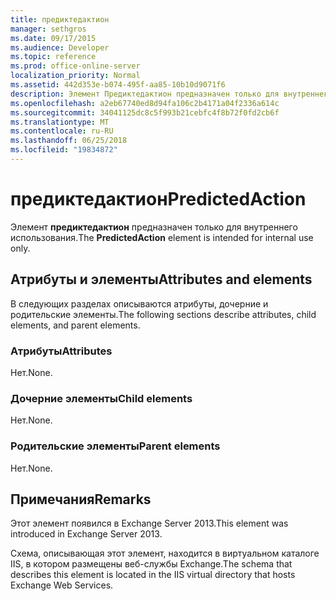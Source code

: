 ```yaml
---
title: предиктедактион
manager: sethgros
ms.date: 09/17/2015
ms.audience: Developer
ms.topic: reference
ms.prod: office-online-server
localization_priority: Normal
ms.assetid: 442d353e-b074-495f-aa85-10b10d9071f6
description: Элемент Предиктедактион предназначен только для внутреннего использования.
ms.openlocfilehash: a2eb67740ed8d94fa106c2b4171a04f2336a614c
ms.sourcegitcommit: 34041125dc8c5f993b21cebfc4f8b72f0fd2cb6f
ms.translationtype: MT
ms.contentlocale: ru-RU
ms.lasthandoff: 06/25/2018
ms.locfileid: "19834872"
---
```

# <a name="predictedaction"></a><span data-ttu-id="3a4eb-103">предиктедактион</span><span class="sxs-lookup"><span data-stu-id="3a4eb-103">PredictedAction</span></span>

<span data-ttu-id="3a4eb-104">Элемент **предиктедактион** предназначен только для внутреннего использования.</span><span class="sxs-lookup"><span data-stu-id="3a4eb-104">The **PredictedAction** element is intended for internal use only.</span></span> 

## <a name="attributes-and-elements"></a><span data-ttu-id="3a4eb-105">Атрибуты и элементы</span><span class="sxs-lookup"><span data-stu-id="3a4eb-105">Attributes and elements</span></span>

<span data-ttu-id="3a4eb-106">В следующих разделах описываются атрибуты, дочерние и родительские элементы.</span><span class="sxs-lookup"><span data-stu-id="3a4eb-106">The following sections describe attributes, child elements, and parent elements.</span></span>
  
### <a name="attributes"></a><span data-ttu-id="3a4eb-107">Атрибуты</span><span class="sxs-lookup"><span data-stu-id="3a4eb-107">Attributes</span></span>

<span data-ttu-id="3a4eb-108">Нет.</span><span class="sxs-lookup"><span data-stu-id="3a4eb-108">None.</span></span>
  
### <a name="child-elements"></a><span data-ttu-id="3a4eb-109">Дочерние элементы</span><span class="sxs-lookup"><span data-stu-id="3a4eb-109">Child elements</span></span>

<span data-ttu-id="3a4eb-110">Нет.</span><span class="sxs-lookup"><span data-stu-id="3a4eb-110">None.</span></span>
  
### <a name="parent-elements"></a><span data-ttu-id="3a4eb-111">Родительские элементы</span><span class="sxs-lookup"><span data-stu-id="3a4eb-111">Parent elements</span></span>

<span data-ttu-id="3a4eb-112">Нет.</span><span class="sxs-lookup"><span data-stu-id="3a4eb-112">None.</span></span>
  
## <a name="remarks"></a><span data-ttu-id="3a4eb-113">Примечания</span><span class="sxs-lookup"><span data-stu-id="3a4eb-113">Remarks</span></span>

<span data-ttu-id="3a4eb-114">Этот элемент появился в Exchange Server 2013.</span><span class="sxs-lookup"><span data-stu-id="3a4eb-114">This element was introduced in Exchange Server 2013.</span></span>
  
<span data-ttu-id="3a4eb-115">Схема, описывающая этот элемент, находится в виртуальном каталоге IIS, в котором размещены веб-службы Exchange.</span><span class="sxs-lookup"><span data-stu-id="3a4eb-115">The schema that describes this element is located in the IIS virtual directory that hosts Exchange Web Services.</span></span>
  

